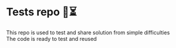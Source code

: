 # Tests repo 🔨⏳

This repo is used to test and share solution from simple difficulties  
The code is ready to test and reused
